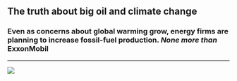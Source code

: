 ## The truth about big oil and climate change
### Even as concerns about global warming grow, energy firms are planning to increase fossil-fuel production. ***None more than*** ExxonMobil
--------
![](https://www.economist.com/sites/default/files/imagecache/1280-width/images/print-edition/20190209_LDD001_0.jpg)
